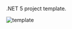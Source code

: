 .NET 5 project template.

![template](https://user-images.githubusercontent.com/30706052/136626110-9701407b-3fe3-4610-99b1-7bda96aab8aa.PNG)
